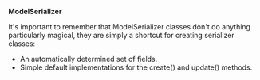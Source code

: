 **ModelSerializer**

It's important to remember that ModelSerializer classes don't do anything particularly magical, they are simply a shortcut for creating serializer classes:

- An automatically determined set of fields.
- Simple default implementations for the create() and update() methods.

